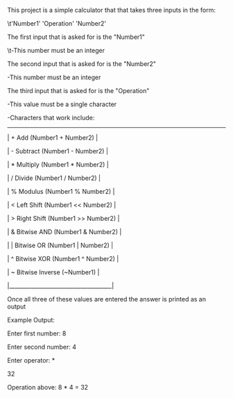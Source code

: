 This project is a simple calculator that that takes three inputs in the form:

  \t'Number1' 'Operation' 'Number2'
  
The first input that is asked for is the "Number1"

  \t-This number must be an integer
  
The second input that is asked for is the "Number2"

  -This number must be an integer
  
The third input that is asked for is the "Operation"

  -This value must be a single character
  
  -Characters that work include:
  
  _______________________________________
  | + Add (Number1 + Number2)           |
  
  | - Subtract (Number1 - Number2)      |
  
  | * Multiply (Number1 * Number2)      |
  
  | / Divide (Number1 / Number2)        |
  
  | % Modulus (Number1 % Number2)       |
  
  | < Left Shift (Number1 << Number2)   |
  
  | > Right Shift (Number1 >> Number2)  |
  
  | & Bitwise AND (Number1 & Number2)   |
  
  | | Bitwise OR (Number1 | Number2)    |
  
  | ^ Bitwise XOR (Number1 ^ Number2)   |
  
  | ~ Bitwise Inverse (~Number1)        |
  
  |_____________________________________|
  
Once all three of these values are entered the answer is printed as an output


Example Output:

Enter first number: 8

Enter second number: 4

Enter operator: *

32


Operation above: 8 * 4 = 32

